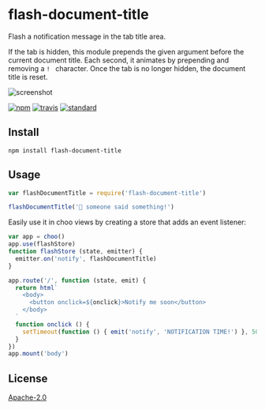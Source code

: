 # flash-document-title

Flash a notification message in the tab title area.

If the tab is hidden, this module prepends the given argument before the current document title.
Each second, it animates by prepending and removing a `! ` character.
Once the tab is no longer hidden, the document title is reset.

![screenshot](https://i.imgur.com/llB1hvQ.png)

[![npm][npm-image]][npm-url]
[![travis][travis-image]][travis-url]
[![standard][standard-image]][standard-url]

[npm-image]: https://img.shields.io/npm/v/flash-document-title.svg?style=flat-square
[npm-url]: https://www.npmjs.com/package/flash-document-title
[travis-image]: https://img.shields.io/travis/goto-bus-stop/flash-document-title.svg?style=flat-square
[travis-url]: https://travis-ci.org/goto-bus-stop/flash-document-title
[standard-image]: https://img.shields.io/badge/code%20style-standard-brightgreen.svg?style=flat-square
[standard-url]: http://npm.im/standard

## Install

```
npm install flash-document-title
```

## Usage

```js
var flashDocumentTitle = require('flash-document-title')

flashDocumentTitle('💬 someone said something!')
```

Easily use it in choo views by creating a store that adds an event listener:

```js
var app = choo()
app.use(flashStore)
function flashStore (state, emitter) {
  emitter.on('notify', flashDocumentTitle)
}

app.route('/', function (state, emit) {
  return html`
    <body>
      <button onclick=${onclick}>Notify me soon</button>
    </body>
  `
  function onclick () {
    setTimeout(function () { emit('notify', 'NOTIFICATION TIME!') }, 5000)
  }
})
app.mount('body')
```

## License

[Apache-2.0](LICENSE.md)
